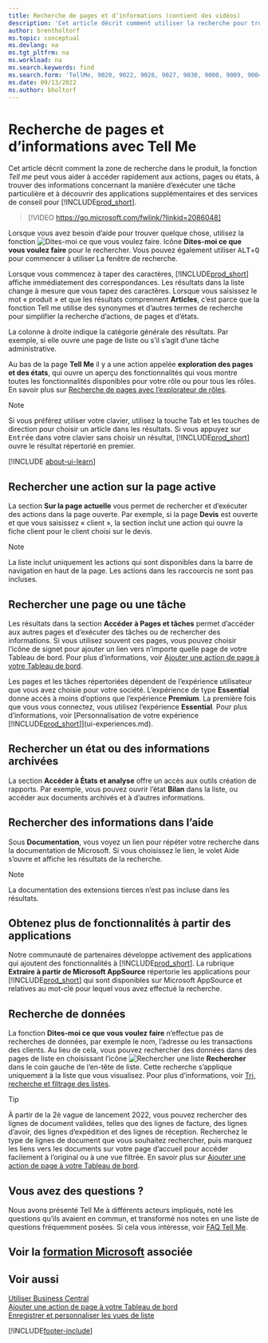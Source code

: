 ```yaml
---
title: Recherche de pages et d’informations (contient des vidéos)
description: 'Cet article décrit comment utiliser la recherche pour trouver des actions, pages, états, documents et données ainsi que les autres applications et services de conseil.'
author: brentholtorf
ms.topic: conceptual
ms.devlang: na
ms.tgt_pltfrm: na
ms.workload: na
ms.search.keywords: find
ms.search.form: 'TellMe, 9020, 9022, 9026, 9027, 9030, 9000, 9009, 9004, 9005, 9024, 9006, 9007, 9010, 9016, 9017'
ms.date: 09/13/2022
ms.author: bholtorf
---
```

# <a name="finding-pages-and-information-with-tell-me"></a>Recherche de pages et d’informations avec Tell Me

Cet article décrit comment la zone de recherche dans le produit, la fonction *Tell me* peut vous aider à accéder rapidement aux actions, pages ou états, à trouver des informations concernant la manière d’exécuter une tâche particulière et à découvrir des applications supplémentaires et des services de conseil pour [!INCLUDE[prod_short](includes/prod_short.md)].  


> [!VIDEO https://go.microsoft.com/fwlink/?linkid=2086048]

Lorsque vous avez besoin d’aide pour trouver quelque chose, utilisez la fonction ![Dites-moi ce que vous voulez faire.](media/ui-search/search.png "Page ou état pour la recherche") Icône **Dites-moi ce que vous voulez faire** pour le rechercher. Vous pouvez également utiliser <kbd>ALT</kbd>+<kbd>Q</kbd> pour commencer à utiliser La fenêtre de recherche.

Lorsque vous commencez à taper des caractères, [!INCLUDE[prod_short](includes/prod_short.md)] affiche immédiatement des correspondances. Les résultats dans la liste change à mesure que vous tapez des caractères. Lorsque vous saisissez le mot « produit » et que les résultats comprennent **Articles**, c’est parce que la fonction Tell me utilise des synonymes et d’autres termes de recherche pour simplifier la recherche d’actions, de pages et d’états.

La colonne à droite indique la catégorie générale des résultats. Par exemple, si elle ouvre une page de liste ou s’il s’agit d’une tâche administrative.  

Au bas de la page **Tell Me** il y a une action appelée **exploration des pages et des états**, qui ouvre un aperçu des fonctionnalités qui vous montre toutes les fonctionnalités disponibles pour votre rôle ou pour tous les rôles. En savoir plus sur [Recherche de pages avec l’explorateur de rôles](ui-role-explorer.md).

> [!NOTE]  
> Si vous préférez utiliser votre clavier, utilisez la touche Tab et les touches de direction pour choisir un article dans les résultats. Si vous appuyez sur <kbd>Entrée</kbd> dans votre clavier sans choisir un résultat, [!INCLUDE[prod_short](includes/prod_short.md)] ouvre le résultat répertorié en premier.

[!INCLUDE [about-ui-learn](includes/about-ui-learn.md)]

## <a name="find-an-action-on-the-current-page"></a>Rechercher une action sur la page active

La section **Sur la page actuelle** vous permet de rechercher et d’exécuter des actions dans la page ouverte. Par exemple, si la page **Devis** est ouverte et que vous saisissez « client », la section inclut une action qui ouvre la fiche client pour le client choisi sur le devis.

> [!NOTE]  
> La liste inclut uniquement les actions qui sont disponibles dans la barre de navigation en haut de la page. Les actions dans les raccourcis ne sont pas incluses.  

## <a name="find-a-page-or-a-task"></a>Rechercher une page ou une tâche

Les résultats dans la section **Accéder à Pages et tâches** permet d’accéder aux autres pages et d’exécuter des tâches ou de rechercher des informations. Si vous utilisez souvent ces pages, vous pouvez choisir l’icône de signet pour ajouter un lien vers n’importe quelle page de votre Tableau de bord. Pour plus d’informations, voir [Ajouter une action de page à votre Tableau de bord](ui-bookmarks.md).

Les pages et les tâches répertoriées dépendent de l’expérience utilisateur que vous avez choisie pour votre société. L’expérience de type **Essential** donne accès à moins d’options que l’expérience **Premium**. La première fois que vous vous connectez, vous utilisez l’expérience **Essential**. Pour plus d’informations, voir [Personnalisation de votre expérience [!INCLUDE[prod_short](includes/prod_short.md)]](ui-experiences.md).

## <a name="find-a-report-or-archived-information"></a>Rechercher un état ou des informations archivées

La section **Accéder à États et analyse** offre un accès aux outils création de rapports. Par exemple, vous pouvez ouvrir l’état **Bilan** dans la liste, ou accéder aux documents archivés et à d’autres informations.  

## <a name="find-information-in-the-help"></a>Rechercher des informations dans l’aide

Sous **Documentation**, vous voyez un lien pour répéter votre recherche dans la documentation de Microsoft. Si vous choisissez le lien, le volet Aide s’ouvre et affiche les résultats de la recherche.  

> [!NOTE]  
> La documentation des extensions tierces n’est pas incluse dans les résultats.

## <a name="get-more-functionality-from-apps"></a>Obtenez plus de fonctionnalités à partir des applications

Notre communauté de partenaires développe activement des applications qui ajoutent des fonctionnalités à [!INCLUDE[prod_short](includes/prod_short.md)]. La rubrique **Extraire à partir de Microsoft AppSource** répertorie les applications pour [!INCLUDE[prod_short](includes/prod_short.md)] qui sont disponibles sur Microsoft AppSource et relatives au mot-clé pour lequel vous avez effectué la recherche.

## <a name="search-for-data"></a>Recherche de données

La fonction **Dites-moi ce que vous voulez faire** n’effectue pas de recherches de données, par exemple le nom, l’adresse ou les transactions des clients. Au lieu de cela, vous pouvez rechercher des données dans des pages de liste en choisissant l’icône ![Rechercher une liste](media/ui-search/search-list.png "Icône de liste Rechercher") **Rechercher** dans le coin gauche de l’en-tête de liste. Cette recherche s’applique uniquement à la liste que vous visualisez. Pour plus d’informations, voir [Tri, recherche et filtrage des listes](ui-enter-criteria-filters.md).  

> [!TIP]
> À partir de la 2è vague de lancement 2022, vous pouvez rechercher des lignes de document validées, telles que des lignes de facture, des lignes d’avoir, des lignes d’expédition et des lignes de réception. Recherchez le type de lignes de document que vous souhaitez rechercher, puis marquez les liens vers les documents sur votre page d’accueil pour accéder facilement à l’original ou à une vue filtrée. En savoir plus sur [Ajouter une action de page à votre Tableau de bord](ui-bookmarks.md).

## <a name="questions"></a>Vous avez des questions ?

Nous avons présenté Tell Me à différents acteurs impliqués, noté les questions qu’ils avaient en commun, et transformé nos notes en une liste de questions fréquemment posées. Si cela vous intéresse, voir [FAQ Tell Me](ui-search-faq.md).

## <a name="see-related-microsoft-training"></a>Voir la [formation Microsoft](/training/modules/user-interface-dynamics-365-business-central/index) associée

## <a name="see-also"></a>Voir aussi

[Utiliser Business Central](ui-work-product.md)  
[Ajouter une action de page à votre Tableau de bord](ui-bookmarks.md)  
[Enregistrer et personnaliser les vues de liste](ui-views.md)  


[!INCLUDE[footer-include](includes/footer-banner.md)]

